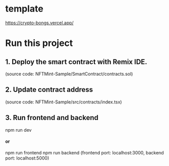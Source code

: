 # template
https://crypto-bongs.vercel.app/

# Run this project
## 1. Deploy the smart contract with Remix IDE.
(source code: NFTMint-Sample/SmartContract/contracts.sol)
## 2. Update contract address
(source code: NFTMint-Sample/src/contracts/index.tsx)
## 3. Run frontend and backend
npm run dev
#### or
npm run frontend
npm run backend
(frontend port: localhost:3000, backend port: localhost:5000)
